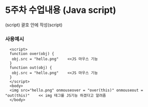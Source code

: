 # 5주차 수업내용 (Java script)

 
 
   (script) 괄호 안에 작성(script)
   ### 사용예시
      <script>
      function over(obj) {
       obj.src = "hello.png"    <<JS 마우스 기능
      }
      function out(obj) {
       obj.src = "hello.png"    <<JS 마우스 기능
      }
      </script>
      <body>
      <img src="hello.png" onmouseover = "over(this)" onmouseout = "out(this)"    << img 테그를 JS기능 하겠다고 알려줌
      </body>
        
